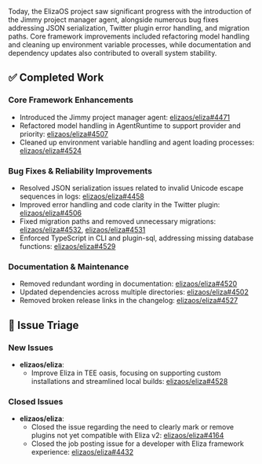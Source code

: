 Today, the ElizaOS project saw significant progress with the introduction of the Jimmy project manager agent, alongside numerous bug fixes addressing JSON serialization, Twitter plugin error handling, and migration paths. Core framework improvements included refactoring model handling and cleaning up environment variable processes, while documentation and dependency updates also contributed to overall system stability.

## ✅ Completed Work

### Core Framework Enhancements
- Introduced the Jimmy project manager agent: [elizaos/eliza#4471](https://github.com/elizaos/eliza/pull/4471)
- Refactored model handling in AgentRuntime to support provider and priority: [elizaos/eliza#4507](https://github.com/elizaos/eliza/pull/4507)
- Cleaned up environment variable handling and agent loading processes: [elizaos/eliza#4524](https://github.com/elizaos/eliza/pull/4524)

### Bug Fixes & Reliability Improvements
- Resolved JSON serialization issues related to invalid Unicode escape sequences in logs: [elizaos/eliza#4458](https://github.com/elizaos/eliza/pull/4458)
- Improved error handling and code clarity in the Twitter plugin: [elizaos/eliza#4506](https://github.com/elizaos/eliza/pull/4506)
- Fixed migration paths and removed unnecessary migrations: [elizaos/eliza#4532](https://github.com/elizaos/eliza/pull/4532), [elizaos/eliza#4531](https://github.com/elizaos/eliza/pull/4531)
- Enforced TypeScript in CLI and plugin-sql, addressing missing database functions: [elizaos/eliza#4529](https://github.com/elizaos/eliza/pull/4529)

### Documentation & Maintenance
- Removed redundant wording in documentation: [elizaos/eliza#4520](https://github.com/elizaos/eliza/pull/4520)
- Updated dependencies across multiple directories: [elizaos/eliza#4502](https://github.com/elizaos/eliza/pull/4502)
- Removed broken release links in the changelog: [elizaos/eliza#4527](https://github.com/elizaos/eliza/pull/4527)

## 🐞 Issue Triage

### New Issues
- **elizaos/eliza**:
    - Improve Eliza in TEE oasis, focusing on supporting custom installations and streamlined local builds: [elizaos/eliza#4528](https://github.com/elizaos/eliza/issues/4528)

### Closed Issues
- **elizaos/eliza**:
    - Closed the issue regarding the need to clearly mark or remove plugins not yet compatible with Eliza v2: [elizaos/eliza#4164](https://github.com/elizaos/eliza/issues/4164)
    - Closed the job posting issue for a developer with Eliza framework experience: [elizaos/eliza#4432](https://github.com/elizaos/eliza/issues/4432)